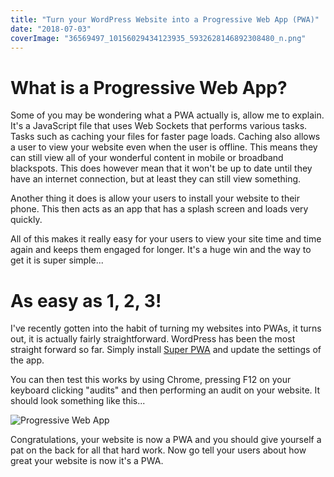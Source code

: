 ```yaml
---
title: "Turn your WordPress Website into a Progressive Web App (PWA)"
date: "2018-07-03"
coverImage: "36569497_10156029434123935_5932628146892308480_n.png"
---
```


# What is a Progressive Web App?

Some of you may be wondering what a PWA actually is, allow me to explain. It's a JavaScript file that uses Web Sockets that performs various tasks. Tasks such as caching your files for faster page loads. Caching also allows a user to view your website even when the user is offline. This means they can still view all of your wonderful content in mobile or broadband blackspots. This does however mean that it won't be up to date until they have an internet connection, but at least they can still view something.

Another thing it does is allow your users to install your website to their phone. This then acts as an app that has a splash screen and loads very quickly.

All of this makes it really easy for your users to view your site time and time again and keeps them engaged for longer. It's a huge win and the way to get it is super simple...

# As easy as 1, 2, 3!

I've recently gotten into the habit of turning my websites into PWAs, it turns out, it is actually fairly straightforward. WordPress has been the most straight forward so far. Simply install [Super PWA](https://superpwa.com/) and update the settings of the app.

You can then test this works by using Chrome, pressing F12 on your keyboard clicking "audits" and then performing an audit on your website. It should look something like this...

![Progressive Web App](https://michaelbrooks.co.uk/wp-content/uploads/2018/07/pwa-300x150.png)

Congratulations, your website is now a PWA and you should give yourself a pat on the back for all that hard work. Now go tell your users about how great your website is now it's a PWA.
